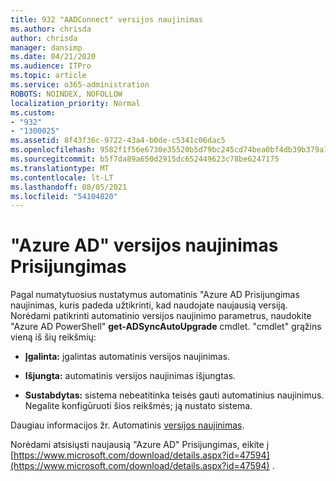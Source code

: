 ```yaml
---
title: 932 "AADConnect" versijos naujinimas
ms.author: chrisda
author: chrisda
manager: dansimp
ms.date: 04/21/2020
ms.audience: ITPro
ms.topic: article
ms.service: o365-administration
ROBOTS: NOINDEX, NOFOLLOW
localization_priority: Normal
ms.custom:
- "932"
- "1300025"
ms.assetid: 8f43f36c-9722-43a4-b0de-c5341c06dac5
ms.openlocfilehash: 9582f1f56e6730e35520b5d79bc245cd74bea0bf4db39b379a7cd133bafc16ee
ms.sourcegitcommit: b5f7da89a650d2915dc652449623c78be6247175
ms.translationtype: MT
ms.contentlocale: lt-LT
ms.lasthandoff: 08/05/2021
ms.locfileid: "54104820"
---
```

# <a name="upgrade-azure-ad-connect"></a>"Azure AD" versijos naujinimas Prisijungimas

Pagal numatytuosius nustatymus automatinis "Azure AD Prisijungimas naujinimas, kuris padeda užtikrinti, kad naudojate naujausią versiją. Norėdami patikrinti automatinio versijos naujinimo parametrus, naudokite "Azure AD PowerShell" **get-ADSyncAutoUpgrade** cmdlet. "cmdlet" grąžins vieną iš šių reikšmių:

- **Įgalinta:** įgalintas automatinis versijos naujinimas.

- **Išjungta:** automatinis versijos naujinimas išjungtas.

- **Sustabdytas:** sistema nebeatitinka teisės gauti automatinius naujinimus. Negalite konfigūruoti šios reikšmės; ją nustato sistema.

Daugiau informacijos žr. Automatinis [versijos naujinimas](https://docs.microsoft.com/azure/active-directory/connect/active-directory-aadconnect-feature-automatic-upgrade).

Norėdami atsisiųsti naujausią "Azure AD" Prisijungimas, eikite į [https://www.microsoft.com/download/details.aspx?id=47594](https://www.microsoft.com/download/details.aspx?id=47594) .
